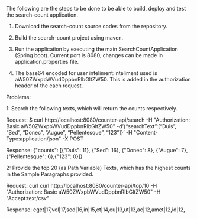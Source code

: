 The following are the steps to be done to be able to build, deploy and test the search-count application.

1. Download the search-count source codes from the repository.

2. Build the search-count project using maven.

3. Run the application by executing the main SearchCountApplication (Spring boot). Current port is 8080, changes can be made in application.properties file.

4. The base64 encoded for user inteliment:inteliment used is aW50ZWxpbWVudDppbnRlbGltZW50. This is added in the authorization header of the each request.

Problems:

1: Search the following texts, which will return the counts respectively.

Request: $ curl http://localhost:8080/counter-api/search -H "Authorization: Basic aW50ZWxpbWVudDppbnRlbGltZW50" -d’{“searchText”:[“Duis”, “Sed”, “Donec”, “Augue”, “Pellentesque”, “123”]}’ -H "Content-Type:application/json" -X POST

Response: {"counts": [{"Duis": 11}, {"Sed": 16}, {"Donec": 8}, {"Augue": 7}, {"Pellentesque": 6},{"123": 0}]}


2: Provide the top 20 (as Path Variable) Texts, which has the highest counts in the Sample Paragraphs provided.

Request: curl curl http://localhost:8080/counter-api/top/10 -H "Authorization: Basic aW50ZWxpbWVudDppbnRlbGltZW50" -H "Accept:text/csv"

Response: eget|17,vel|17,sed|16,in|15,et|14,eu|13,ut|13,ac|12,amet|12,id|12,
